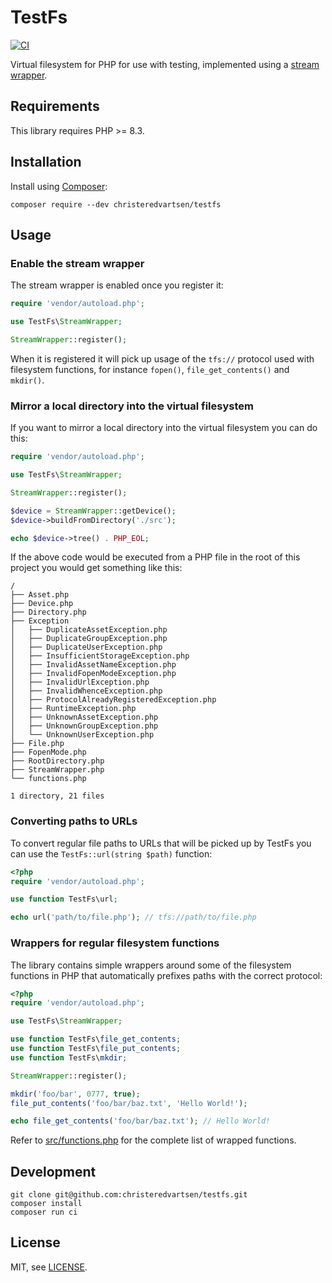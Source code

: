 # TestFs

[![CI](https://github.com/christeredvartsen/testfs/actions/workflows/ci.yml/badge.svg)](https://github.com/christeredvartsen/testfs/actions/workflows/ci.yml)

Virtual filesystem for PHP for use with testing, implemented using a [stream wrapper](https://www.php.net/manual/en/class.streamwrapper.php).

## Requirements

This library requires PHP >= 8.3.

## Installation

Install using [Composer](https://getcomposer.org):

```
composer require --dev christeredvartsen/testfs
```

## Usage

### Enable the stream wrapper

The stream wrapper is enabled once you register it:

```php
require 'vendor/autoload.php';

use TestFs\StreamWrapper;

StreamWrapper::register();
```

When it is registered it will pick up usage of the `tfs://` protocol used with filesystem functions, for instance `fopen()`, `file_get_contents()` and `mkdir()`.

### Mirror a local directory into the virtual filesystem

If you want to mirror a local directory into the virtual filesystem you can do this:

```php
require 'vendor/autoload.php';

use TestFs\StreamWrapper;

StreamWrapper::register();

$device = StreamWrapper::getDevice();
$device->buildFromDirectory('./src');

echo $device->tree() . PHP_EOL;
```

If the above code would be executed from a PHP file in the root of this project you would get something like this:

```
/
├── Asset.php
├── Device.php
├── Directory.php
├── Exception
│   ├── DuplicateAssetException.php
│   ├── DuplicateGroupException.php
│   ├── DuplicateUserException.php
│   ├── InsufficientStorageException.php
│   ├── InvalidAssetNameException.php
│   ├── InvalidFopenModeException.php
│   ├── InvalidUrlException.php
│   ├── InvalidWhenceException.php
│   ├── ProtocolAlreadyRegisteredException.php
│   ├── RuntimeException.php
│   ├── UnknownAssetException.php
│   ├── UnknownGroupException.php
│   └── UnknownUserException.php
├── File.php
├── FopenMode.php
├── RootDirectory.php
├── StreamWrapper.php
└── functions.php

1 directory, 21 files
```

### Converting paths to URLs

To convert regular file paths to URLs that will be picked up by TestFs you can use the `TestFs::url(string $path)` function:

```php
<?php
require 'vendor/autoload.php';

use function TestFs\url;

echo url('path/to/file.php'); // tfs://path/to/file.php

```

### Wrappers for regular filesystem functions

The library contains simple wrappers around some of the filesystem functions in PHP that automatically prefixes paths with the correct protocol:

```php
<?php
require 'vendor/autoload.php';

use TestFs\StreamWrapper;

use function TestFs\file_get_contents;
use function TestFs\file_put_contents;
use function TestFs\mkdir;

StreamWrapper::register();

mkdir('foo/bar', 0777, true);
file_put_contents('foo/bar/baz.txt', 'Hello World!');

echo file_get_contents('foo/bar/baz.txt'); // Hello World!
```

Refer to [src/functions.php](src/functions.php) for the complete list of wrapped functions.

## Development

```
git clone git@github.com:christeredvartsen/testfs.git
composer install
composer run ci
```

## License

MIT, see [LICENSE](LICENSE).
